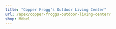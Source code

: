 ```yaml
---
title: "Copper Frogg's Outdoor Living Center"
url: /apex/copper-froggs-outdoor-living-center/
shop: Möbel
---
```

